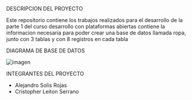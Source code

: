 DESCRIPCION DEL PROYECTO

Este repositorio contiene los trabajos realizados para el desarrollo de la parte 1 del curso desarrollo con plataformas abiertas
contiene la informacion necesaria para poder crear una base de datos llamada ropa, junto con 3 tablas y con 8 registros en cada tabla

DIAGRAMA DE BASE DE DATOS

![imagen](https://github.com/user-attachments/assets/1b0ed825-9241-4edc-95bd-96f2965b4c79)



INTEGRANTES DEL PROYECTO
- Alejandro Solis Rojas
- Cristopher Leiton Serrano

